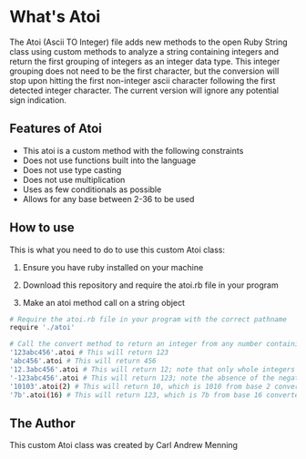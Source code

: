 # What's Atoi

The Atoi (Ascii TO Integer) file adds new methods to the open Ruby String class using custom methods to analyze a 
string containing integers and return the first grouping of integers 
as an integer data type.  This integer grouping does not need to be the
first character, but the conversion will stop upon hitting the first 
non-integer ascii character following the first detected integer 
character.  The current version will ignore any potential sign indication.  

## Features of Atoi

*   This atoi is a custom method with the following constraints
*   Does not use functions built into the language
*   Does not use type casting
*   Does not use multiplication
*   Uses as few conditionals as possible
* 	Allows for any base between 2-36 to be used

## How to use

This is what you need to do to use this custom Atoi class:

1.  Ensure you have ruby installed on your machine

2.  Download this repository and require the atoi.rb file in your program

3.  Make an atoi method call on a string object

```bash
# Require the atoi.rb file in your program with the correct pathname
require './atoi'

# Call the convert method to return an integer from any number containing string
'123abc456'.atoi # This will return 123
'abc456'.atoi # This will return 456
'12.3abc456'.atoi # This will return 12; note that only whole integers are returned
'-123abc456'.atoi # This will return 123; note the absence of the negative sign
'10103'.atoi(2) # This will return 10, which is 1010 from base 2 converted to base 10; note the result ignored the non binary character 3
'7b'.atoi(16) # This will return 123, which is 7b from base 16 converted to base 10;
```

## The Author

This custom Atoi class was created by Carl Andrew Menning